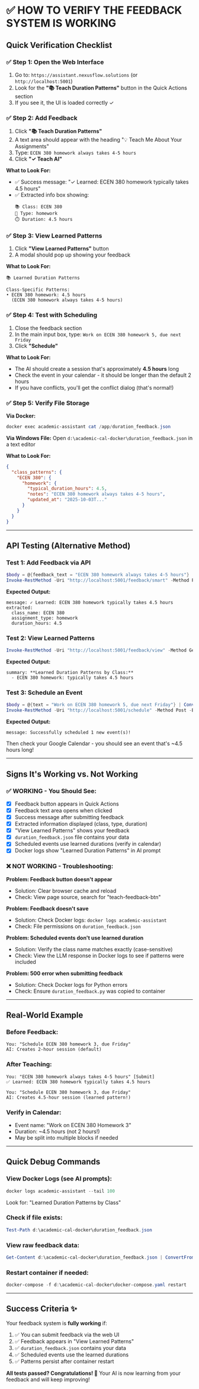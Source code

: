 # ✅ HOW TO VERIFY THE FEEDBACK SYSTEM IS WORKING

## Quick Verification Checklist

### ✅ Step 1: Open the Web Interface
1. Go to: `https://assistant.nexusflow.solutions` (or `http://localhost:5001`)
2. Look for the **"📚 Teach Duration Patterns"** button in the Quick Actions section
3. If you see it, the UI is loaded correctly ✓

### ✅ Step 2: Add Feedback
1. Click **"📚 Teach Duration Patterns"**
2. A text area should appear with the heading "💡 Teach Me About Your Assignments"
3. Type: `ECEN 380 homework always takes 4-5 hours`
4. Click **"✓ Teach AI"**

**What to Look For:**
- ✅ Success message: "✓ Learned: ECEN 380 homework typically takes 4.5 hours"
- ✅ Extracted info box showing:
  ```
  📚 Class: ECEN 380
  📝 Type: homework
  ⏱️ Duration: 4.5 hours
  ```

### ✅ Step 3: View Learned Patterns
1. Click **"View Learned Patterns"** button
2. A modal should pop up showing your feedback

**What to Look For:**
```
📚 Learned Duration Patterns

Class-Specific Patterns:
• ECEN 380 homework: 4.5 hours
  (ECEN 380 homework always takes 4-5 hours)
```

### ✅ Step 4: Test with Scheduling
1. Close the feedback section
2. In the main input box, type: `Work on ECEN 380 homework 5, due next Friday`
3. Click **"Schedule"**

**What to Look For:**
- The AI should create a session that's approximately **4.5 hours** long
- Check the event in your calendar - it should be longer than the default 2 hours
- If you have conflicts, you'll get the conflict dialog (that's normal!)

### ✅ Step 5: Verify File Storage
**Via Docker:**
```powershell
docker exec academic-assistant cat /app/duration_feedback.json
```

**Via Windows File:**
Open `d:\academic-cal-docker\duration_feedback.json` in a text editor

**What to Look For:**
```json
{
  "class_patterns": {
    "ECEN 380": {
      "homework": {
        "typical_duration_hours": 4.5,
        "notes": "ECEN 380 homework always takes 4-5 hours",
        "updated_at": "2025-10-03T..."
      }
    }
  }
}
```

---

## API Testing (Alternative Method)

### Test 1: Add Feedback via API
```powershell
$body = @{feedback_text = "ECEN 380 homework always takes 4-5 hours"} | ConvertTo-Json
Invoke-RestMethod -Uri "http://localhost:5001/feedback/smart" -Method Post -Body $body -ContentType "application/json"
```

**Expected Output:**
```
message: ✓ Learned: ECEN 380 homework typically takes 4.5 hours
extracted:
  class_name: ECEN 380
  assignment_type: homework
  duration_hours: 4.5
```

### Test 2: View Learned Patterns
```powershell
Invoke-RestMethod -Uri "http://localhost:5001/feedback/view" -Method Get
```

**Expected Output:**
```
summary: **Learned Duration Patterns by Class:**
  - ECEN 380 homework: typically takes 4.5 hours
```

### Test 3: Schedule an Event
```powershell
$body = @{text = "Work on ECEN 380 homework 5, due next Friday"} | ConvertTo-Json
Invoke-RestMethod -Uri "http://localhost:5001/schedule" -Method Post -Body $body -ContentType "application/json"
```

**Expected Output:**
```
message: Successfully scheduled 1 new event(s)!
```

Then check your Google Calendar - you should see an event that's ~4.5 hours long!

---

## Signs It's Working vs. Not Working

### ✅ WORKING - You Should See:
- [x] Feedback button appears in Quick Actions
- [x] Feedback text area opens when clicked
- [x] Success message after submitting feedback
- [x] Extracted information displayed (class, type, duration)
- [x] "View Learned Patterns" shows your feedback
- [x] `duration_feedback.json` file contains your data
- [x] Scheduled events use learned durations (verify in calendar)
- [x] Docker logs show "Learned Duration Patterns" in AI prompt

### ❌ NOT WORKING - Troubleshooting:

**Problem: Feedback button doesn't appear**
- Solution: Clear browser cache and reload
- Check: View page source, search for "teach-feedback-btn"

**Problem: Feedback doesn't save**
- Solution: Check Docker logs: `docker logs academic-assistant`
- Check: File permissions on `duration_feedback.json`

**Problem: Scheduled events don't use learned duration**
- Solution: Verify the class name matches exactly (case-sensitive)
- Check: View the LLM response in Docker logs to see if patterns were included

**Problem: 500 error when submitting feedback**
- Solution: Check Docker logs for Python errors
- Check: Ensure `duration_feedback.py` was copied to container

---

## Real-World Example

### Before Feedback:
```
You: "Schedule ECEN 380 homework 3, due Friday"
AI: Creates 2-hour session (default)
```

### After Teaching:
```
You: "ECEN 380 homework always takes 4-5 hours" [Submit]
✅ Learned: ECEN 380 homework typically takes 4.5 hours

You: "Schedule ECEN 380 homework 3, due Friday"
AI: Creates 4.5-hour session (learned pattern!)
```

### Verify in Calendar:
- Event name: "Work on ECEN 380 Homework 3"
- Duration: ~4.5 hours (not 2 hours!)
- May be split into multiple blocks if needed

---

## Quick Debug Commands

### View Docker Logs (see AI prompts):
```powershell
docker logs academic-assistant --tail 100
```
Look for: "Learned Duration Patterns by Class"

### Check if file exists:
```powershell
Test-Path d:\academic-cal-docker\duration_feedback.json
```

### View raw feedback data:
```powershell
Get-Content d:\academic-cal-docker\duration_feedback.json | ConvertFrom-Json | ConvertTo-Json -Depth 10
```

### Restart container if needed:
```powershell
docker-compose -f d:\academic-cal-docker\docker-compose.yaml restart
```

---

## Success Criteria ✨

Your feedback system is **fully working** if:

1. ✅ You can submit feedback via the web UI
2. ✅ Feedback appears in "View Learned Patterns"
3. ✅ `duration_feedback.json` contains your data
4. ✅ Scheduled events use the learned durations
5. ✅ Patterns persist after container restart

**All tests passed? Congratulations! 🎉**
Your AI is now learning from your feedback and will keep improving!
